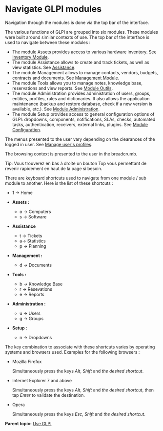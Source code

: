 Navigate GLPI modules
=====================

Navigation through the modules is done via the top bar of the interface.

The various functions of GLPI are grouped into six modules. These
modules were built around similar contexts of use. The top bar of the
interface is used to navigate between these modules :

-   The module Assets provides access to various hardware inventory. See
    [Inventory Module](inventory.html "Inventory Module in GLPI").
-   The module Assistance allows to create and track tickets, as well as
    view statistics. See
    [Assistance](helpdesk.html "The GLPI Assistance help desk").
-   The module Management allows to manage contacts, vendors, budgets,
    contracts and documents. See [Management
    Module](management.html "The Management module allows users to manage contacts, suppliers, budgets, and contracts and documents").
-   The module Tools allows you to manage notes, knowledge base,
    reservations and view reports. See [Module
    Outils](tool.html "Le module Outils permet aux utilisateurs de gérer les notes, la base de connaissance, les réservations ainsi que de générer des rapports").
-   The module Administration provides administration of users, groups,
    entities, profiles, rules and dictionaries. It also allows the
    application maintenance (backup and restore database, check if a new
    version is available, etc.). See [Module
    Administration](administration.html "Le module Administration permet d'administrer les utilisateurs, groupes, entités, profils, règles et dictionnaires et offre des outils de maintenance de l'application (sauvegarde et restauration de base, vérification de nouvelle version disponible).").
-   The module Setup provides access to general configuration options of
    GLPI: dropdowns, components, notifications, SLAs, checks, automated
    tasks, authentication, receivers, external links, plugins. See
    [Module Configuration](config.html "Module Configuration de GLPI").

The menus presented to the user vary depending on the clearances of the
logged in user. See [Manage user's
profiles](administration_profile.html "In GLPI, profiles are managed from the menu Administration > Profiles.").

The browsing context is presented to the user in the breadcrumb.

Tip: Vous trouverez en bas à droite un bouton Top vous permettant de
revenir rapidement en haut de la page si besoin.

There are keyboard shortcuts used to navigate from one module / sub
module to another. Here is the list of these shortcuts :

-   1 -\> Home
-   **Assets :**
    -   o -\> Computers
    -   s -\> Software

-   **Assistance**
    -   t -\> Tickets
    -   a-\> Statistics
    -   p -\> Planning

-   **Management :**
    -   d -\> Documents

-   **Tools :**
    -   b -\> Knowledge Base
    -   r -\> Résevations
    -   e -\> Reports

-   **Administration :**
    -   u -\> Users
    -   g -\> Groups

-   **Setup :**
    -   n -\> Dropdowns

The key combination to associate with these shortcuts varies by
operating systems and browsers used. Examples for the following browsers
:

-   Mozilla Firefox

    Simultaneously press the keys *Alt*, *Shift* and *the desired
    shortcut*.

-   Internet Explorer 7 and above

    Simultaneously press the keys *Alt*, *Shift* and *the desired
    shortcut*, then tap *Enter* to validate the destination.

-   Opera

    Simultaneously press the keys *Esc*, *Shift* and *the desired
    shortcut*.

**Parent topic:** [Use GLPI](../glpi/use.html "Use GLPI")
